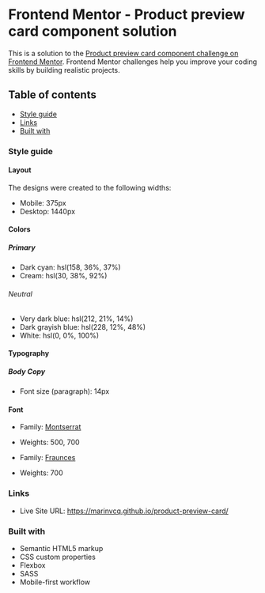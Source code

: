 # Frontend Mentor - Product preview card component solution

This is a solution to the [Product preview card component challenge on Frontend Mentor](https://www.frontendmentor.io/challenges/product-preview-card-component-GO7UmttRfa). Frontend Mentor challenges help you improve your coding skills by building realistic projects. 

## Table of contents
 - [Style guide](#the-challenge)
 - [Links](#links)
 - [Built with](#built-with)

### Style guide

#### Layout

The designs were created to the following widths:

- Mobile: 375px
- Desktop: 1440px

#### Colors

##### Primary

- Dark cyan: hsl(158, 36%, 37%)
- Cream: hsl(30, 38%, 92%)

###### Neutral

- Very dark blue: hsl(212, 21%, 14%)
- Dark grayish blue: hsl(228, 12%, 48%)
- White: hsl(0, 0%, 100%)

#### Typography

##### Body Copy

- Font size (paragraph): 14px

#### Font

- Family: [Montserrat](https://fonts.google.com/specimen/Montserrat)
- Weights: 500, 700

- Family: [Fraunces](https://fonts.google.com/specimen/Fraunces)
- Weights: 700


### Links
- Live Site URL: https://marinvcq.github.io/product-preview-card/

### Built with

- Semantic HTML5 markup
- CSS custom properties
- Flexbox
- SASS
- Mobile-first workflow
